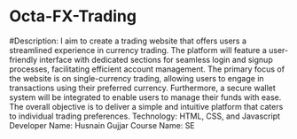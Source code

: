 # Octa-FX-Trading
#Description: I aim to create a trading website that offers users a streamlined experience in currency trading. The platform will feature a user-friendly interface with dedicated sections for seamless login and signup processes, facilitating efficient account management. The primary focus of the website is on single-currency trading, allowing users to engage in transactions using their preferred currency. Furthermore, a secure wallet system will be integrated to enable users to manage their funds with ease. The overall objective is to deliver a simple and intuitive platform that caters to individual trading preferences.
Technology: HTML, CSS, and Javascript
Developer Name: Husnain Gujjar
Course Name: SE
